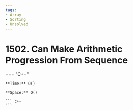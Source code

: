 ```yaml
---
tags:
- Array
- Sorting
- Unsolved
---
```



# 1502. Can Make Arithmetic Progression From Sequence

=== "C++"

    **Time:** O()

    **Space:** O()

    ``` c++
    ```